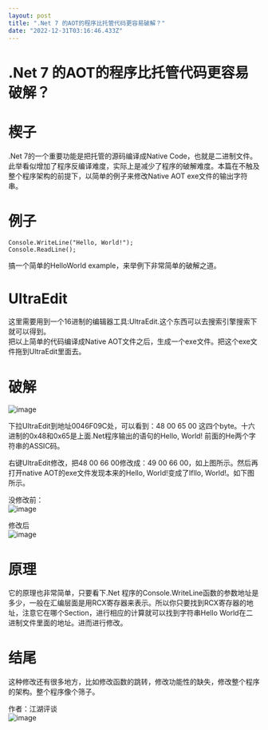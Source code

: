 ```yaml
---
layout: post
title: ".Net 7 的AOT的程序比托管代码更容易破解？"
date: "2022-12-31T03:16:46.433Z"
---
```

.Net 7 的AOT的程序比托管代码更容易破解？
=========================

楔子
==

.Net 7的一个重要功能是把托管的源码编译成Native Code，也就是二进制文件。此举看似增加了程序反编译难度，实际上是减少了程序的破解难度。本篇在不触及整个程序架构的前提下，以简单的例子来修改Native AOT exe文件的输出字符串。

  
  

例子
==

    Console.WriteLine("Hello, World!");
    Console.ReadLine();
    

搞一个简单的HelloWorld example，来举例下非常简单的破解之道。

  
  

UltraEdit
=========

这里需要用到一个16进制的编辑器工具:UltraEdit.这个东西可以去搜索引擎搜索下就可以得到。  
把以上简单的代码编译成Native AOT文件之后，生成一个exe文件。把这个exe文件拖到UltraEdit里面去。

  
  

破解
==

![image](https://img2023.cnblogs.com/blog/490844/202212/490844-20221231081619830-2092480284.png)

下拉UltraEdit到地址0046F09C处，可以看到：48 00 65 00 这四个byte。十六进制的0x48和0x65是上面.Net程序输出的语句的Hello, World! 前面的He两个字符串的ASSIC码。

右键UltraEdit修改，把48 00 66 00修改成：49 00 66 00，如上图所示。然后再打开native AOT的exe文件发现本来的Hello, World!变成了Ifllo, World!。如下图所示。

没修改前：  
![image](https://img2023.cnblogs.com/blog/490844/202212/490844-20221230193430532-631146368.png)

修改后  
![image](https://img2023.cnblogs.com/blog/490844/202212/490844-20221230192534379-653889074.png)

  
  

原理
==

它的原理也非常简单，只要看下.Net 程序的Console.WriteLine函数的参数地址是多少，一般在汇编层面是用RCX寄存器来表示。所以你只要找到RCX寄存器的地址，注意它在哪个Section，进行相应的计算就可以找到字符串Hello World在二进制文件里面的地址。进而进行修改。

  
  

结尾
==

这种修改还有很多地方，比如修改函数的跳转，修改功能性的缺失，修改整个程序的架构。整个程序像个筛子。

作者：江湖评谈  
![image](https://img2023.cnblogs.com/blog/490844/202212/490844-20221230194909250-1460340786.png)